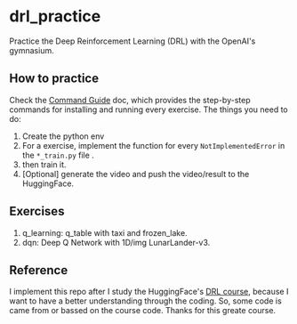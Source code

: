 # drl_practice
Practice the Deep Reinforcement Learning (DRL) with the OpenAI's gymnasium.

## How to practice
Check the [Command Guide](./hands_on/README.md) doc, which provides the
step-by-step commands for installing and running every exercise.
The things you need to do:
1. Create the python env
2. For a exercise, implement the function for every `NotImplementedError` in the `*_train.py` file .
3. then train it.
4. [Optional] generate the video and push the video/result to the HuggingFace.


## Exercises
1. q_learning: q_table with taxi and frozen_lake.
2. dqn: Deep Q Network with 1D/img LunarLander-v3.

## Reference
I implement this repo after I study the HuggingFace's
[DRL course](https://huggingface.co/learn/deep-rl-course/unit0/introduction),
because I want to have a better understanding through the coding. So, some code
is came from or bassed on the course code. Thanks for this greate course.
